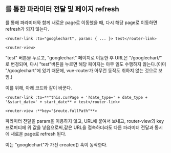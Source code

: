 ## <router-link>를 통한 파라미터 전달 및 페이지 refresh

<router-link>를 통해 파라미터와 함께 새로운 page로 이동했을 때, 다시 해당 page로 이동하면 refresh가 되지 않는다.

```
<router-link :to="googlechart", param: { ... }> test</router-link>

<router-view>
```


"test" 버튼을 누르고, "googlechart" 페이지로 이동한 후 URL은 "/googlechart/" 로 변경되며, 다시 "test"버튼을 누르면 해당 페이지는 아무 일도 수행하지 않는다.(이미 "/googlechart"에 있기 때문에, vue-router가 아무런 동작도 취하지 않는 것으로 보임.)



이를 위해, 아래 코드와 같이 바꾼다.

```
<router-link :to=**"this.curPage + '?date_type=' + date_type + '&start_date=' + start_date** > test</router-link>

<router-view :**key="$route.fullPath"**>
```

파라미터 전달을 param을 이용하지 않고, URL에 붙여서 보내고, router-view의 key 프로퍼티에 위 값을 넣음으로써,같은 URL을 접속하더라도 다른 파라미터 전달과 동시에 새로운 page로 refresh 된다.

이는 "googlechart"가 가진 created() 훅이 동작한다.